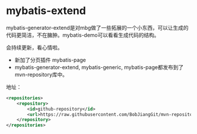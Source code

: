 # mybatis-extend

mybatis-generator-extend是对mbg做了一些拓展的一个小东西，可以让生成的代码更简洁，不在臃肿。mybatis-demo可以看看生成代码的结构。

会持续更新，看心情啦。

- 新加了分页插件 mybatis-page
- mybatis-generator-extend, mybatis-generic, mybatis-page都发布到了mvn-repository库中。

地址：
```xml
<repositories>
    <repository>
        <id>github-repository</id>
        <url>https://raw.githubusercontent.com/BobJiangGit/mvn-repository/master</url>
    </repository>
</repositories>
```
